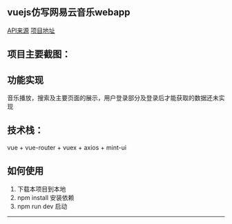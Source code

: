
vuejs仿写网易云音乐webapp
---

[API来源](https://binaryify.github.io/NeteaseCloudMusicApi/#/?id=neteasecloudmusicapi)
[项目地址](https://github.com/Yin-Hongwei/vue-wangyiyun)

项目主要截图：
----

功能实现
----

音乐播放，搜索及主要页面的展示，用户登录部分及登录后才能获取的数据还未实现

技术栈：
----

vue + vue-router + vuex + axios + mint-ui

如何使用
----

 1. 下载本项目到本地
 2. npm install 安装依赖
 3. npm run dev 启动
---

